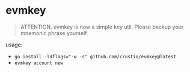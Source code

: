 # evmkey

> ATTENTION. evmkey is now a simple key util, Please backup your mnemonic phrase yourself

usage:

- `go install -ldflags="-w -s" github.com/crustio/evmkey@latest`
- `evmkey account new`